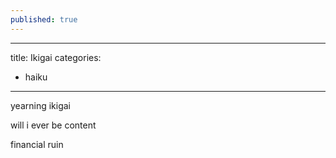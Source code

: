 ```yaml
---
published: true
---
```

---
title: Ikigai
categories:
  - haiku
---

yearning ikigai

will i ever be content

financial ruin

